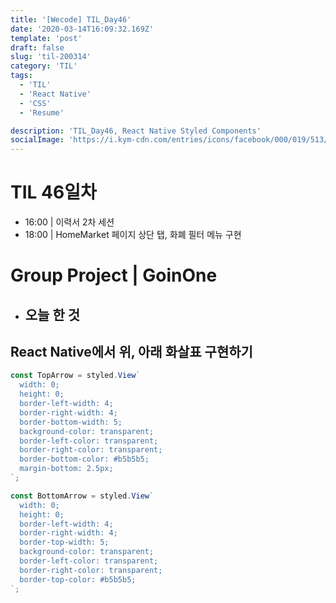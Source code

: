 ```yaml
---
title: '[Wecode] TIL_Day46'
date: '2020-03-14T16:09:32.169Z'
template: 'post'
draft: false
slug: 'til-200314'
category: 'TIL'
tags:
  - 'TIL'
  - 'React Native'
  - 'CSS'
  - 'Resume'

description: 'TIL_Day46, React Native Styled Components'
socialImage: 'https://i.kym-cdn.com/entries/icons/facebook/000/019/513/til.jpg'
---
```


# TIL 46일차

- 16:00 | 이력서 2차 세션
- 18:00 | HomeMarket 페이지 상단 탭, 화폐 필터 메뉴 구현

# Group Project | GoinOne

- 오늘 한 것
  -

## React Native에서 위, 아래 화살표 구현하기

```js
const TopArrow = styled.View`
  width: 0;
  height: 0;
  border-left-width: 4;
  border-right-width: 4;
  border-bottom-width: 5;
  background-color: transparent;
  border-left-color: transparent;
  border-right-color: transparent;
  border-bottom-color: #b5b5b5;
  margin-bottom: 2.5px;
`;

const BottomArrow = styled.View`
  width: 0;
  height: 0;
  border-left-width: 4;
  border-right-width: 4;
  border-top-width: 5;
  background-color: transparent;
  border-left-color: transparent;
  border-right-color: transparent;
  border-top-color: #b5b5b5;
`;
```
